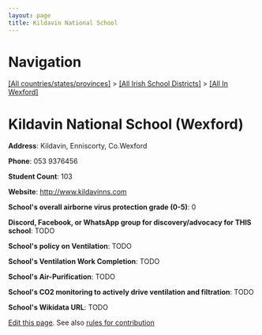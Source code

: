 ```yaml
---
layout: page
title: Kildavin National School
---
```

# Navigation

[[All countries/states/provinces]](../../..) > [[All Irish School Districts]](../..) > [[All In Wexford]](..)

# Kildavin National School (Wexford)

**Address**: Kildavin, Enniscorty, Co.Wexford

**Phone**: 053 9376456

**Student Count**: 103

**Website**: <http://www.kildavinns.com>

**School's overall airborne virus protection grade (0-5)**: 0

**Discord, Facebook, or WhatsApp group for discovery/advocacy for THIS school**: TODO

**School's policy on Ventilation**: TODO

**School's Ventilation Work Completion**: TODO

**School's Air-Purification**: TODO

**School's CO2 monitoring to actively drive ventilation and filtration**: TODO

**School's Wikidata URL**: TODO


[Edit this page](https://github.com/ventilate-schools/Ireland/edit/main/./Wexford/Kildavin_National_School.md). See also [rules for contribution](../../../contribution-rules/)